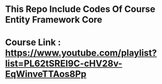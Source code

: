 # This Repo Include Codes Of Course Entity Framework Core 

# Course Link : https://www.youtube.com/playlist?list=PL62tSREI9C-cHV28v-EqWinveTTAos8Pp
